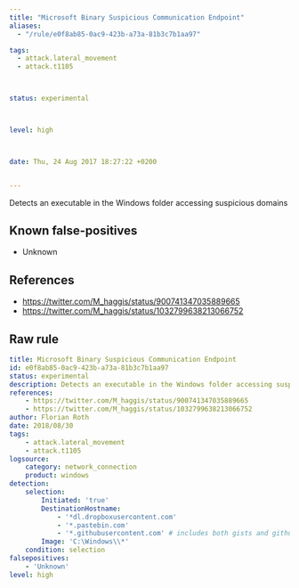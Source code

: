 ```yaml
---
title: "Microsoft Binary Suspicious Communication Endpoint"
aliases:
  - "/rule/e0f8ab85-0ac9-423b-a73a-81b3c7b1aa97"

tags:
  - attack.lateral_movement
  - attack.t1105



status: experimental



level: high



date: Thu, 24 Aug 2017 18:27:22 +0200


---
```


Detects an executable in the Windows folder accessing suspicious domains

<!--more-->


## Known false-positives

* Unknown



## References

* https://twitter.com/M_haggis/status/900741347035889665
* https://twitter.com/M_haggis/status/1032799638213066752


## Raw rule
```yaml
title: Microsoft Binary Suspicious Communication Endpoint
id: e0f8ab85-0ac9-423b-a73a-81b3c7b1aa97
status: experimental
description: Detects an executable in the Windows folder accessing suspicious domains
references:
    - https://twitter.com/M_haggis/status/900741347035889665
    - https://twitter.com/M_haggis/status/1032799638213066752
author: Florian Roth
date: 2018/08/30
tags:
    - attack.lateral_movement
    - attack.t1105
logsource:
    category: network_connection
    product: windows
detection:
    selection:
        Initiated: 'true'
        DestinationHostname: 
            - '*dl.dropboxusercontent.com'
            - '*.pastebin.com'
            - '*.githubusercontent.com' # includes both gists and github repositories
        Image: 'C:\Windows\\*'
    condition: selection
falsepositives:
    - 'Unknown'
level: high

```
